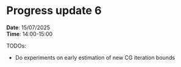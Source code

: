 # Progress update 6
**Date**: 15/07/2025 <br>
**Time**: 14:00-15:00


TODOs:
- Do experiments on early estimation of new CG iteration bounds